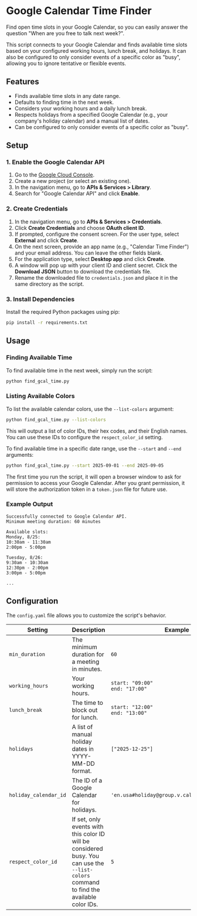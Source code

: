 # Google Calendar Time Finder

Find open time slots in your Google Calendar, so you can easily answer the question "When are you free to talk next week?".

This script connects to your Google Calendar and finds available time slots based on your configured working hours, lunch break, and holidays. It can also be configured to only consider events of a specific color as "busy", allowing you to ignore tentative or flexible events.

## Features

-   Finds available time slots in any date range.
-   Defaults to finding time in the next week.
-   Considers your working hours and a daily lunch break.
-   Respects holidays from a specified Google Calendar (e.g., your company's holiday calendar) and a manual list of dates.
-   Can be configured to only consider events of a specific color as "busy".

## Setup

### 1. Enable the Google Calendar API

1.  Go to the [Google Cloud Console](https://console.cloud.google.com/).
2.  Create a new project (or select an existing one).
3.  In the navigation menu, go to **APIs & Services > Library**.
4.  Search for "Google Calendar API" and click **Enable**.

### 2. Create Credentials

1.  In the navigation menu, go to **APIs & Services > Credentials**.
2.  Click **Create Credentials** and choose **OAuth client ID**.
3.  If prompted, configure the consent screen. For the user type, select **External** and click **Create**.
4.  On the next screen, provide an app name (e.g., "Calendar Time Finder") and your email address. You can leave the other fields blank.
5.  For the application type, select **Desktop app** and click **Create**.
6.  A window will pop up with your client ID and client secret. Click the **Download JSON** button to download the credentials file.
7.  Rename the downloaded file to `credentials.json` and place it in the same directory as the script.

### 3. Install Dependencies

Install the required Python packages using pip:

```bash
pip install -r requirements.txt
```

## Usage

### Finding Available Time

To find available time in the next week, simply run the script:

```bash
python find_gcal_time.py
```

### Listing Available Colors

To list the available calendar colors, use the `--list-colors` argument:

```bash
python find_gcal_time.py --list-colors
```

This will output a list of color IDs, their hex codes, and their English names. You can use these IDs to configure the `respect_color_id` setting.

To find available time in a specific date range, use the `--start` and `--end` arguments:

```bash
python find_gcal_time.py --start 2025-09-01 --end 2025-09-05
```

The first time you run the script, it will open a browser window to ask for permission to access your Google Calendar. After you grant permission, it will store the authorization token in a `token.json` file for future use.

### Example Output

```
Successfully connected to Google Calendar API.
Minimum meeting duration: 60 minutes

Available slots:
Monday, 8/25:
10:30am - 11:30am
2:00pm - 5:00pm

Tuesday, 8/26:
9:30am - 10:30am
12:30pm - 2:00pm
3:00pm - 5:00pm

...
```

## Configuration

The `config.yaml` file allows you to customize the script's behavior.

| Setting               | Description                                                                                                                               | Example                                                 |
| --------------------- | ----------------------------------------------------------------------------------------------------------------------------------------- | ------------------------------------------------------- |
| `min_duration`        | The minimum duration for a meeting in minutes.                                                                                            | `60`                                                    |
| `working_hours`       | Your working hours.                                                                                                                       | `start: "09:00"`<br>`end: "17:00"`                      |
| `lunch_break`         | The time to block out for lunch.                                                                                                          | `start: "12:00"`<br>`end: "13:00"`                      |
| `holidays`            | A list of manual holiday dates in YYYY-MM-DD format.                                                                                      | `["2025-12-25"]`                                        |
| `holiday_calendar_id` | The ID of a Google Calendar for holidays.                                                                                                 | `'en.usa#holiday@group.v.calendar.google.com'`          |
| `respect_color_id`    | If set, only events with this color ID will be considered busy. You can use the `--list-colors` command to find the available color IDs. | `5`                                                     |
